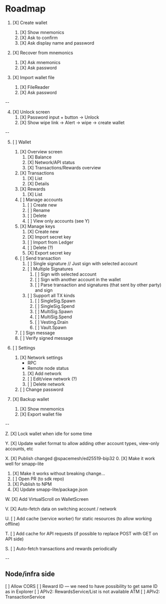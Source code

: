 # Roadmap

1. [X] Create wallet
   1. [X] Show mnemonics
   2. [X] Ask to confirm
   3. [X] Ask display name and password

2. [X] Recover from mnemonics
   1. [X] Ask mnemonics
   2. [X] Ask password

3. [X] Import wallet file
   1. [X] FileReader
   2. [X] Ask password

--

4. [X] Unlock screen
   1. [X] Password input + button -> Unlock
   2. [X] Show wipe link -> Alert -> wipe -> create wallet

--

5. [ ] Wallet
   1. [X] Overview screen
      1. [X] Balance
      2. [X] Network/API status
      3. [X] Transactions/Rewards overview
   2. [X] Transactions
      1. [X] List
      2. [X] Details
   3. [X] Rewards
      1. [X] List
   4. [ ] Manage accounts
      1. [ ] Create new
      2. [ ] Rename
      3. [ ] Delete
      4. [ ] View only accounts (see Y)
   5. [X] Manage keys
      1. [X] Create new
      2. [X] Import secret key
      3. [ ] Import from Ledger
      4. [ ] Delete (?)
      5. [X] Export secret key
   6. [ ] Send transaction
      1. [ ] Single signature
         // Just sign with selected account
      2. [ ] Multiple Signatures
         1. [ ] Sign with selected account
         2. [ ] Sign with another account in the wallet
         3. [ ] Parse transaction and signatures (that sent by other party) and sign
      3. [ ] Support all TX kinds
         1. [ ] SingleSig.Spawn
         2. [ ] SingleSig.Spend
         3. [ ] MultiSig.Spawn
         4. [ ] MultiSig.Spend
         5. [ ] Vesting.Drain
         6. [ ] Vault.Spawn
   7. [ ] Sign message
   8. [ ] Verify signed message

6. [ ] Settings
   1. [X] Network settings
      - RPC
      - Remote node status
      1. [X] Add network
      2. [ ] Edit/view network (?)
      3. [ ] Delete network
   2. [ ] Change password

7. [X] Backup wallet
   1. [X] Show mnemonics
   2. [X] Export wallet file

--

Z. [X] Lock wallet when idle for some time

Y. [X] Update wallet format to allow adding other account types, view-only accounts, etc

X. [X] Publish changed @spacemesh/ed25519-bip32
   0. [X] Make it work well for smapp-lite
   1. [X] Make it works without breaking change...
   2. [ ] Open PR (to sdk repo)
   3. [X] Publish to NPM
   4. [X] Update smapp-lite/package.json

W. [X] Add VirtualScroll on WalletScreen

V. [X] Auto-fetch data on switching account / network

U. [ ] Add cache (service worker) for static resources (to allow working offline)

T. [ ] Add cache for API requests (if possible to replace POST with GET on API side)

S. [ ] Auto-fetch transactions and rewards periodically

--

## Node/infra side

[ ] Allow CORS
[ ] Reward ID — we need to have possibility to get same ID as in Explorer
[ ] APIv2: RewardsService/List is not available ATM
[ ] APIv2: TransactionService